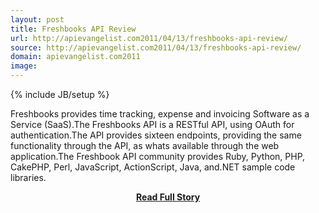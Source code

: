 ```yaml
---
layout: post
title: Freshbooks API Review
url: http://apievangelist.com2011/04/13/freshbooks-api-review/
source: http://apievangelist.com2011/04/13/freshbooks-api-review/
domain: apievangelist.com2011
image: 
---
```

{% include JB/setup %}<p>Freshbooks provides time tracking, expense and invoicing Software as a Service (SaaS).The Freshbooks API is a RESTful API, using OAuth for authentication.The API provides sixteen endpoints, providing the same functionality through the API, as whats available through the web application.The Freshbook API community provides Ruby, Python, PHP, CakePHP, Perl, JavaScript, ActionScript, Java, and.NET sample code libraries.</p>
<center><p><a href="http://apievangelist.com2011/04/13/freshbooks-api-review/" style='padding:25px; font-sze:18px; font-weight: bold;'>Read Full Story</a></p></center>

